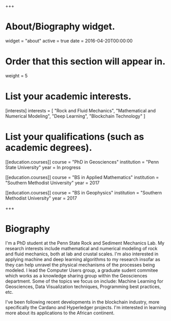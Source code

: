 +++
# About/Biography widget.
widget = "about"
active = true
date = 2016-04-20T00:00:00

# Order that this section will appear in.
weight = 5

# List your academic interests.
[interests]
  interests = [
    "Rock and Fluid Mechanics",
    "Mathematical and Numerical Modeling",
    "Deep Learning",
    "Blockchain Technology"
  ]

# List your qualifications (such as academic degrees).
[[education.courses]]
  course = "PhD in Geosciences"
  institution = "Penn State University"
  year = In progress

[[education.courses]]
  course = "BS in Applied Mathematics"
  institution = "Southern Methodist University"
  year = 2017

[[education.courses]]
  course = "BS in Geophysics"
  institution = "Southern Methodist University"
  year = 2017
 
+++

# Biography

I'm a PhD student at the Penn State Rock and Sediment Mechanics Lab. My research interests include mathematical and numerical modeling of rock and fluid mechanics, both at lab and crustal scales. I'm also interested in applying machine and deep learning algorithms to my research insofar as they can help unravel the physical mechanisms of the processes being modeled. I lead the Computer Users group, a graduate sudent commitee which works as a knowledge sharing group within the Geosciences department. Some of the topics we focus on include: Machine Learning for Geosciences, Data Visualization techniques, Programming best practices, etc.


I've been following recent developments in the blockchain industry, more specifically the Cardano and Hyperledger projects. I'm interested in learning more about its applications to the African continent.
